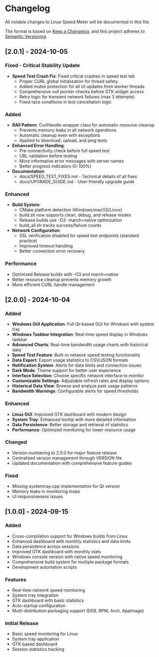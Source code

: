 # Changelog

All notable changes to Linux Speed Meter will be documented in this file.

The format is based on [Keep a Changelog](https://keepachangelog.com/en/1.0.0/),
and this project adheres to [Semantic Versioning](https://semver.org/spec/v2.0.0.html).

## [2.0.1] - 2024-10-05

### Fixed - Critical Stability Update
- **Speed Test Crash Fix**: Fixed critical crashes in speed test tab
  - Proper CURL global initialization for thread safety
  - Added mutex protection for all UI updates from worker threads
  - Comprehensive null pointer checks before GTK widget access
  - Retry logic for transient network failures (max 3 attempts)
  - Fixed race conditions in test cancellation logic

### Added
- **RAII Pattern**: CurlHandle wrapper class for automatic resource cleanup
  - Prevents memory leaks in all network operations
  - Automatic cleanup even with exceptions
  - Applied to download, upload, and ping tests
- **Enhanced Error Handling**:
  - Pre-connectivity check before full speed test
  - URL validation before testing
  - More informative error messages with server names
  - Better progress indicators (0-100%)
- **Documentation**:
  - docs/SPEED_TEST_FIXES.md - Technical details of all fixes
  - docs/UPGRADE_GUIDE.md - User-friendly upgrade guide

### Enhanced
- **Build System**:
  - CMake platform detection (Windows/macOS/Linux)
  - build.sh now supports clean, debug, and release modes
  - Release builds use -O3 -march=native optimization
  - build_all.sh tracks success/failure counts
- **Network Configuration**:
  - SSL verification disabled for speed test endpoints (standard practice)
  - Improved timeout handling
  - Better connection error recovery

### Performance
- Optimized Release builds with -O3 and march=native
- Better resource cleanup prevents memory growth
- More efficient CURL handle management

## [2.0.0] - 2024-10-04

### Added
- **Windows GUI Application**: Full Qt-based GUI for Windows with system tray
- **Windows Taskbar Integration**: Real-time speed display in Windows taskbar
- **Advanced Charts**: Real-time bandwidth usage charts with historical data
- **Speed Test Feature**: Built-in network speed testing functionality
- **Data Export**: Export usage statistics to CSV/JSON formats
- **Notification System**: Alerts for data limits and connection issues
- **Dark Mode**: Theme support for better user experience
- **Interface Selection**: Choose specific network interface to monitor
- **Customizable Settings**: Adjustable refresh rates and display options
- **Historical Data View**: Browse and analyze past usage patterns
- **Bandwidth Warnings**: Configurable alerts for speed thresholds

### Enhanced
- **Linux GUI**: Improved GTK dashboard with modern design
- **System Tray**: Enhanced tooltip with more detailed information
- **Data Persistence**: Better storage and retrieval of statistics
- **Performance**: Optimized monitoring for lower resource usage

### Changed
- Version numbering to 2.0.0 for major feature release
- Centralized version management through VERSION file
- Updated documentation with comprehensive feature guides

### Fixed
- Missing systemtray.cpp implementation for Qt version
- Memory leaks in monitoring loops
- UI responsiveness issues

## [1.0.0] - 2024-09-15

### Added
- Cross-compilation support for Windows builds from Linux
- Enhanced dashboard with monthly statistics and data limits
- Data persistence across sessions
- Improved GTK dashboard with monthly stats
- Windows console version with native speed monitoring
- Comprehensive build system for multiple package formats
- Development automation scripts

### Features
- Real-time network speed monitoring
- System tray integration
- GTK dashboard with basic statistics
- Auto-startup configuration
- Multi-distribution packaging support (DEB, RPM, Arch, AppImage)

### Initial Release
- Basic speed monitoring for Linux
- System tray application
- GTK-based dashboard
- Session statistics tracking
